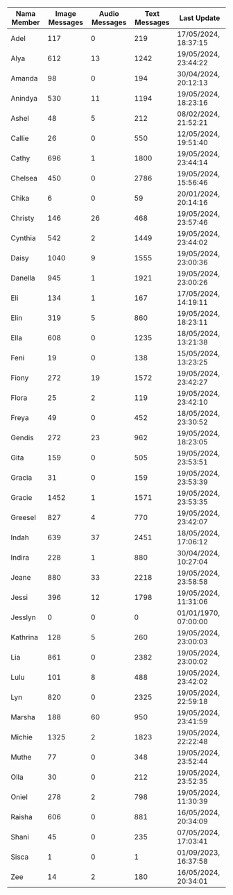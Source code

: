 | Nama Member | Image Messages | Audio Messages | Text Messages | Last Update |
| ------ | -------------- | -------------- | ------------- | ------------ |
| Adel | 117 | 0 | 219 | 17/05/2024, 18:37:15 |
| Alya | 612 | 13 | 1242 | 19/05/2024, 23:44:22 |
| Amanda | 98 | 0 | 194 | 30/04/2024, 20:12:13 |
| Anindya | 530 | 11 | 1194 | 19/05/2024, 18:23:16 |
| Ashel | 48 | 5 | 212 | 08/02/2024, 21:52:21 |
| Callie | 26 | 0 | 550 | 12/05/2024, 19:51:40 |
| Cathy | 696 | 1 | 1800 | 19/05/2024, 23:44:14 |
| Chelsea | 450 | 0 | 2786 | 19/05/2024, 15:56:46 |
| Chika | 6 | 0 | 59 | 20/01/2024, 20:14:16 |
| Christy | 146 | 26 | 468 | 19/05/2024, 23:57:46 |
| Cynthia | 542 | 2 | 1449 | 19/05/2024, 23:44:02 |
| Daisy | 1040 | 9 | 1555 | 19/05/2024, 23:00:36 |
| Danella | 945 | 1 | 1921 | 19/05/2024, 23:00:26 |
| Eli | 134 | 1 | 167 | 17/05/2024, 14:19:11 |
| Elin | 319 | 5 | 860 | 19/05/2024, 18:23:11 |
| Ella | 608 | 0 | 1235 | 18/05/2024, 13:21:38 |
| Feni | 19 | 0 | 138 | 15/05/2024, 13:23:25 |
| Fiony | 272 | 19 | 1572 | 19/05/2024, 23:42:27 |
| Flora | 25 | 2 | 119 | 19/05/2024, 23:42:10 |
| Freya | 49 | 0 | 452 | 18/05/2024, 23:30:52 |
| Gendis | 272 | 23 | 962 | 19/05/2024, 18:23:05 |
| Gita | 159 | 0 | 505 | 19/05/2024, 23:53:51 |
| Gracia | 31 | 0 | 159 | 19/05/2024, 23:53:39 |
| Gracie | 1452 | 1 | 1571 | 19/05/2024, 23:53:35 |
| Greesel | 827 | 4 | 770 | 19/05/2024, 23:42:07 |
| Indah | 639 | 37 | 2451 | 18/05/2024, 17:06:12 |
| Indira | 228 | 1 | 880 | 30/04/2024, 10:27:04 |
| Jeane | 880 | 33 | 2218 | 19/05/2024, 23:58:58 |
| Jessi | 396 | 12 | 1798 | 19/05/2024, 11:31:06 |
| Jesslyn | 0 | 0 | 0 | 01/01/1970, 07:00:00 |
| Kathrina | 128 | 5 | 260 | 19/05/2024, 23:00:03 |
| Lia | 861 | 0 | 2382 | 19/05/2024, 23:00:02 |
| Lulu | 101 | 8 | 488 | 19/05/2024, 23:42:02 |
| Lyn | 820 | 0 | 2325 | 19/05/2024, 22:59:18 |
| Marsha | 188 | 60 | 950 | 19/05/2024, 23:41:59 |
| Michie | 1325 | 2 | 1823 | 19/05/2024, 22:22:48 |
| Muthe | 77 | 0 | 348 | 19/05/2024, 23:52:44 |
| Olla | 30 | 0 | 212 | 19/05/2024, 23:52:35 |
| Oniel | 278 | 2 | 798 | 19/05/2024, 11:30:39 |
| Raisha | 606 | 0 | 881 | 16/05/2024, 20:34:09 |
| Shani | 45 | 0 | 235 | 07/05/2024, 17:03:41 |
| Sisca | 1 | 0 | 1 | 01/09/2023, 16:37:58 |
| Zee | 14 | 2 | 180 | 16/05/2024, 20:34:01 |
